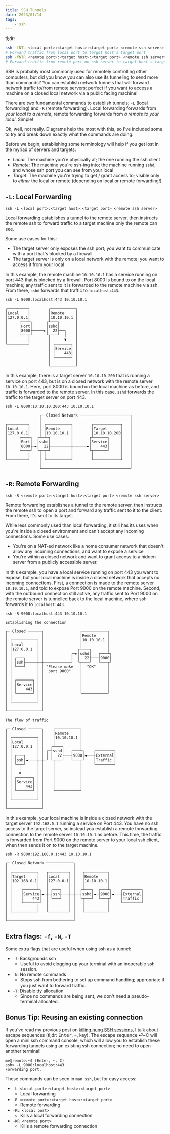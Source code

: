 ```yaml
---
title: SSH Tunnels
date: 2023/01/14
tags:
    - ssh
---
```


tl;dr:
```sh
ssh -fNTL <local port>:<target host>:<target port> <remote ssh server>
# Forward traffic from local port to target host's target port
ssh -fNTR <remote port>:<target host>:<target port> <remote ssh server>
# Forward traffic from remote port on ssh server to target host's target port
```

SSH is probably most commonly used for remotely controlling other computers,
but did you know you can also use its tunneling to send more than commands? You
can establish network tunnels that will forward network traffic to/from remote
servers; perfect if you want to access a machine on a closed local network via
a public facing machine!

There are two fundamental commands to establish tunnels; `-L` (local
forwarding) and `-R` (remote forwarding). Local forwarding forwards from *your
local to a remote*, remote forwarding forwards from *a remote to your local*.
Simple!

Ok, well, not really. Diagrams help the most with this, so I've included some
to try and break down exactly what the commands are doing.

Before we begin, establishing some terminology will help if you get lost in the
myriad of servers and targets:
- *Local*: The machine you're physically at; the one running the ssh client
- *Remote*: The machine you're ssh-ing into; the machine running `sshd`, and
  whose ssh port you can see from your local
- *Target*: The machine you're trying to get / grant access to; visible only to
  *either* the local or remote (depending on local or remote forwarding!)

## `-L`: Local Forwarding

```
ssh -L <local port>:<target host>:<target port> <remote ssh server>
```

Local forwarding establishes a tunnel to the remote server, then instructs the
remote ssh to forward traffic to a target machine only the remote can see.

Some use cases for this:
- The target server only exposes the ssh port; you want to communicate with a
  port that's blocked by a firewall
- The target server is only on a local network with the remote; you want to
  access it from your local

In this example, the remote machine `10.10.10.1` has a service running on port
443 that is blocked by a firewall. Port 8000 is bound to on the local machine;
any traffic sent to it is forwarded to the remote machine via ssh. From there,
`sshd` forwards that traffic to `localhost:443`.

```
ssh -L 8000:localhost:443 10.10.10.1

┌─────────┐        ┌───────────┐
│Local    │        │Remote     │
│127.0.0.1│        │10.10.10.1 │
│     ┌───┴┐      ┌┴───┐       │
│     │Port│      │sshd│       │
│     │8000├─────►│  22├──┐    │
│     └───┬┘      └┬───┘  │    │
│         │        │      ▼    │
└─────────┘        │ ┌───────┐ │
                   │ │Service│ │
                   │ │    443│ │
                   │ └───────┘ │
                   │           │
                   └───────────┘
```

In this example, there is a target server `10.10.10.200` that is running a
service on port 443, but is on a closed network with the remote server
`10.10.10.1`. Here, port 8000 is bound on the local machine as before, and
traffic is forwarded to the remote server. In this case, `sshd` forwards the
traffic to the target server on port 443.

```
ssh -L 8000:10.10.10.200:443 10.10.10.1

               ┌─ Closed Network ──────────────────────┐
               │                                       │
┌─────────┐    │ ┌───────────┐        ┌────────────┐   │
│Local    │    │ │Remote     │        │Target      │   │
│127.0.0.1│    │ │10.10.10.1 │        │10.10.10.200│   │
│     ┌───┴┐  ┌┴─┴─┐         │       ┌┴──────┐     │   │
│     │Port│  │sshd│         │       │Service│     │   │
│     │8000├─►│  22├─────────┼──────►│    443│     │   │
│     └───┬┘  └┬─┬─┘         │       └┬──────┘     │   │
│         │    │ │           │        │            │   │
└─────────┘    │ └───────────┘        └────────────┘   │
               │                                       │
               └───────────────────────────────────────┘
```

## `-R`: Remote Forwarding

```
ssh -R <remote port>:<target host>:<target port> <remote ssh server>
```

Remote forwarding establishes a tunnel to the remote server, then instructs the
remote ssh to open a port and forward any traffic sent to it to the client.
From there, it's sent to its target.

While less commonly used than local forwarding, it still has its uses when
you're inside a closed environment and can't accept any incoming connections.
Some use cases:
- You're on a NAT-ed network like a home consumer network that doesn't allow
  any incoming connections, and want to expose a service
- You're within a closed network and want to grant access to a hidden server
  from a publicly accessible server.

In this example, you have a local service running on port 443 you want to
expose, but your local machine is inside a closed network that accepts no
incoming connections. First, a connection is made to the remote server
`10.10.10.1`, and told to expose Port 9000 on the remote machine. Second, with
the outbound connection still active, any traffic sent to Port 9000 on the
remote server is tunnelled back to the local machine, where ssh forwards it to
`localhost:443`.

```
ssh -R 9000:localhost:443 10.10.10.1

Establishing the connection

┌─ Closed ──────┐                ┌───────────┐
│               │                │Remote     │
│ ┌───────────┐ │                │10.10.10.1 │
│ │Local      │ │                │           │
│ │127.0.0.1  │ │               ┌┴───┐       │
│ │           │ │            ┌─►│sshd│   ┌───┴┐
│ │ ┌───┐     │ │            │  │  22├───┤9000│
│ │ │ssh├─────┼─┼────────────┘  └┬───┘   └───┬┘
│ │ └───┘     │ │ "Please make   │  "OK"     │
│ │           │ │  port 9000"    │           │
│ │           │ │                │           │
│ │ ┌───────┐ │ │                │           │
│ │ │Service│ │ │                │           │
│ │ │    443│ │ │                │           │
│ │ └───────┘ │ │                └───────────┘
│ │           │ │
│ └───────────┘ │
│               │
└───────────────┘

The flow of traffic

┌─ Closed ──────┐    ┌───────────┐
│               │    │Remote     │
│ ┌───────────┐ │    │10.10.10.1 │
│ │Local      │ │    │           │
│ │127.0.0.1  │ │   ┌┴───┐       │
│ │           │ │ ┌─┤sshd│   ┌───┴┐    ┌────────┐
│ │ ┌───┐     │ │ │ │  22├───┤9000│◄───┤External│
│ │ │ssh│◄────┼─┼─┘ └┬───┘   └───┬┘    │Traffic │
│ │ └─┬─┘     │ │    │           │     └────────┘
│ │   │       │ │    │           │
│ │   ▼       │ │    │           │
│ │ ┌───────┐ │ │    │           │
│ │ │Service│ │ │    │           │
│ │ │    443│ │ │    │           │
│ │ └───────┘ │ │    └───────────┘
│ │           │ │
│ └───────────┘ │
│               │
└───────────────┘
```

In this example, your local machine is inside a closed network with the target
server `192.168.0.1` running a service on Port 443. You have no ssh access to
the target server, so instead you establish a remote forwarding connection to
the remote server `10.10.10.1` as before. This time, the traffic is forwarded
from Port 9000 on the remote server to your local ssh client, when then sends
it on to the target machine.

```
ssh -R 9000:192.168.0.1:443 10.10.10.1

┌─ Closed Network ────────────┐
│                             │
│ ┌───────────┐   ┌─────────┐ │   ┌──────────┐
│ │Target     │   │Local    │ │   │Remote    │
│ │192.168.0.1│   │127.0.0.1│ │   │10.10.10.1│
│ │           │   │         │ │   │          │
│ │    ┌──────┴┐  │ ┌───┐   │ │  ┌┴───┐  ┌───┴┐    ┌────────┐
│ │    │Service│◄─┼─┤ssh├───┼─┼──┤sshd│◄─┤9000│◄───┤External│
│ │    │    443│  │ └───┘   │ │  └┬───┘  └───┬┘    │Traffic │
│ │    └──────┬┘  │         │ │   │          │     └────────┘
│ │           │   │         │ │   │          │
│ └───────────┘   └─────────┘ │   └──────────┘
│                             │
└─────────────────────────────┘
```

## Extra flags: `-f`, `-N`, `-T`

Some extra flags that are useful when using ssh as a tunnel:

- `-f`: Backgrounds ssh
  - Useful to avoid clogging up your terminal with an inoperable ssh session.
- `-N`: No remote commands
  - Stops ssh from bothering to set up command handling; appropriate if you
    just want to forward traffic.
- `-T`: Disable tty allocation
  - Since no commands are being sent, we don't need a pseudo-terminal
    allocated.

## Bonus Tip: Reusing an existing connection

If you've read my previous post on
[killing hung SSH sessions](../20200821-ssh-killinghungsessions), I talk about
escape sequences (tl;dr: <kbd>Enter</kbd>, <kbd>\~</kbd>, key). The escape
sequence &#x23CE;~C will open a mini ssh command console, which will allow you
to establish these forwarding tunnels using an existing ssh connection; no need
to open another terminal!

```
me@remote:~$ (Enter, ~, C)
ssh> -L 9000:localhost:443
Forwarding port.
```

These commands can be seen in `man ssh`, but for easy access:

- `-L <local port>:<target host>:<target port>`
  - Local forwarding
- `-R <remote port>:<target host>:<target port>`
  - Remote forwarding
- `-KL <local port>`
  - Kills a local forwarding connection
- `-KR <remote port>`
  - Kills a remote forwarding connection
